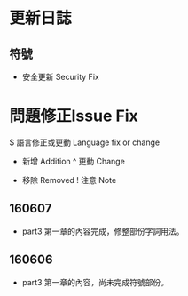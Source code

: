 # 更新日誌

## 符號
*  安全更新 Security Fix
#  問題修正Issue Fix
$  語言修正或更動 Language fix or change
+  新增 Addition
^  更動 Change
-  移除 Removed
!  注意 Note

## 160607

+ part3 第一章的內容完成，修整部份字詞用法。

## 160606

+ part3 第一章的內容，尚未完成符號部份。